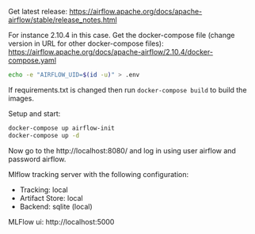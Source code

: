 Get latest release:
https://airflow.apache.org/docs/apache-airflow/stable/release_notes.html

For instance 2.10.4 in this case. Get the docker-compose file (change version in URL for other docker-compose files): https://airflow.apache.org/docs/apache-airflow/2.10.4/docker-compose.yaml


```bash
echo -e "AIRFLOW_UID=$(id -u)" > .env
```

If requirements.txt is changed then run `docker-compose build` to build the images.

Setup and start:
```bash
docker-compose up airflow-init
docker-compose up -d
```

Now go to the http://localhost:8080/ and log in using user airflow and password airflow.

Mlflow tracking server with the following configuration:
 * Tracking: local
 * Artifact Store: local
 * Backend: sqlite (local)

MLFlow ui: http://localhost:5000